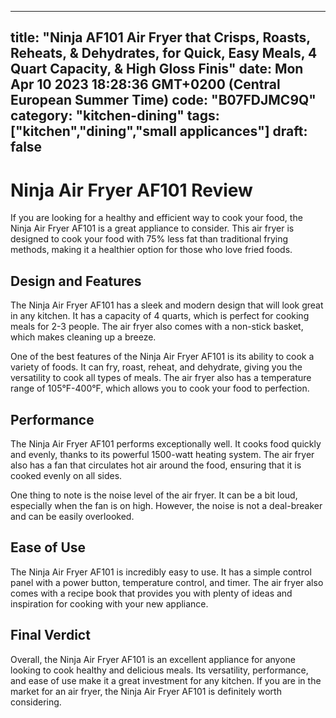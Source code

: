
---
title: "Ninja AF101 Air Fryer that Crisps, Roasts, Reheats, & Dehydrates, for Quick, Easy Meals, 4 Quart Capacity, & High Gloss Finis" 
date: Mon Apr 10 2023 18:28:36 GMT+0200 (Central European Summer Time)
code: "B07FDJMC9Q"
category: "kitchen-dining"
tags: ["kitchen","dining","small applicances"] 
draft: false
---
    
# **Ninja Air Fryer AF101 Review**

If you are looking for a healthy and efficient way to cook your food, the Ninja Air Fryer AF101 is a great appliance to consider. This air fryer is designed to cook your food with 75% less fat than traditional frying methods, making it a healthier option for those who love fried foods.

## **Design and Features**

The Ninja Air Fryer AF101 has a sleek and modern design that will look great in any kitchen. It has a capacity of 4 quarts, which is perfect for cooking meals for 2-3 people. The air fryer also comes with a non-stick basket, which makes cleaning up a breeze.

One of the best features of the Ninja Air Fryer AF101 is its ability to cook a variety of foods. It can fry, roast, reheat, and dehydrate, giving you the versatility to cook all types of meals. The air fryer also has a temperature range of 105°F-400°F, which allows you to cook your food to perfection.

## **Performance**

The Ninja Air Fryer AF101 performs exceptionally well. It cooks food quickly and evenly, thanks to its powerful 1500-watt heating system. The air fryer also has a fan that circulates hot air around the food, ensuring that it is cooked evenly on all sides.

One thing to note is the noise level of the air fryer. It can be a bit loud, especially when the fan is on high. However, the noise is not a deal-breaker and can be easily overlooked.

## **Ease of Use**

The Ninja Air Fryer AF101 is incredibly easy to use. It has a simple control panel with a power button, temperature control, and timer. The air fryer also comes with a recipe book that provides you with plenty of ideas and inspiration for cooking with your new appliance.

## **Final Verdict**

Overall, the Ninja Air Fryer AF101 is an excellent appliance for anyone looking to cook healthy and delicious meals. Its versatility, performance, and ease of use make it a great investment for any kitchen. If you are in the market for an air fryer, the Ninja Air Fryer AF101 is definitely worth considering.